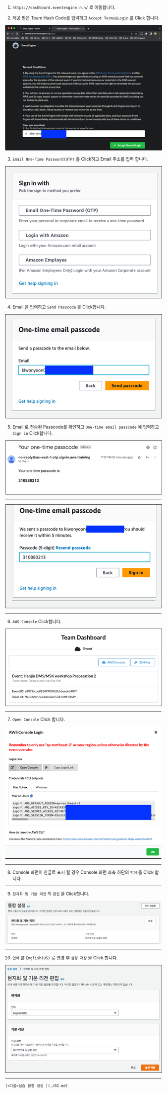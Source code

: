 1. `https://dashboard.eventengine.run/` 로 이동합니다.



2. 제공 받은 Team Hash Code를 입력하고 `Accept Terms&Login` 를 Click 합니다.



<img style="border:1px solid black;" src="images/image-20230305224752975.png" alt="image-20230305224752975" />



3. `Email One-Time Password(OTP)` 를 Click하고 Email 주소를 입력 합니다.

<img style="border:1px solid black;" src="images/image-20230305233042907.png" alt="image-20230305233042907" />



4. Email 을 입력하고 `Send Passcode` 를 Click합니다.

<img style="border:1px solid black;" src="images/image-20230305233123589.png" alt="image-20230305233123589" />



5. Email 로 전송된 Passcode를 확인하고 `One-time email passcode` 에 입력하고  `Sign in` Click합니다.

<img style="border:1px solid black;" src="images/image-20230305233230279.png" alt="image-20230305233230279" />

---



<img style="border:1px solid black;" src="images/image-20230305233302652.png" alt="image-20230305233302652" />



---



6. `AWS Console` Click합니다.

<img style="border:1px solid black;" src="images/image-20230305233423625.png" alt="image-20230305233423625"  />



---

7. `Open Console` Click 합니다.



![image-20230305235335352](images/image-20230305235335352.png)

---

8. Console 화면이 한글로 표시 될 경우 Console 화면 좌측 하단의 `언어` 를 Click 합니다.

---

9. `현지화 및 기본 리전`  의 `편집` 을 Click합니다.

![image-20230305234812965](images/image-20230305234812965.png)



---



10. `언어` 를  `English(US)` 로 변경 후 `설정 저장` 을 Click 합니다.

<img style="border:1px solid black;" src="images/image-20230305234909400.png" alt="image-20230305234909400" />

---



```
[<다음>실습 환경 생성 ](./02.md) 
```

